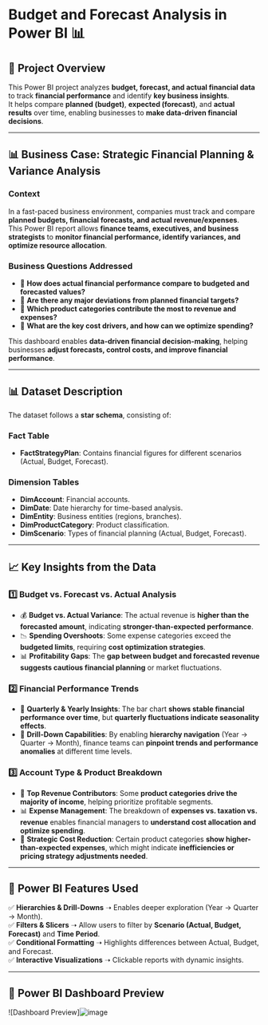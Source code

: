 # Budget and Forecast Analysis in Power BI 📊

## 📌 Project Overview
This Power BI project analyzes **budget, forecast, and actual financial data** to track **financial performance** and identify **key business insights**.  
It helps compare **planned (budget)**, **expected (forecast)**, and **actual results** over time, enabling businesses to **make data-driven financial decisions**.

---

## 📊 Business Case: Strategic Financial Planning & Variance Analysis
### **Context**
In a fast-paced business environment, companies must track and compare **planned budgets, financial forecasts, and actual revenue/expenses**.  
This Power BI report allows **finance teams, executives, and business strategists** to **monitor financial performance, identify variances, and optimize resource allocation**.

### **Business Questions Addressed**
- 🔹 **How does actual financial performance compare to budgeted and forecasted values?**  
- 🔹 **Are there any major deviations from planned financial targets?**  
- 🔹 **Which product categories contribute the most to revenue and expenses?**  
- 🔹 **What are the key cost drivers, and how can we optimize spending?**  

This dashboard enables **data-driven financial decision-making**, helping businesses **adjust forecasts, control costs, and improve financial performance**.

---

## 📊 Dataset Description
The dataset follows a **star schema**, consisting of:

### **Fact Table**
- **FactStrategyPlan**: Contains financial figures for different scenarios (Actual, Budget, Forecast).

### **Dimension Tables**
- **DimAccount**: Financial accounts.
- **DimDate**: Date hierarchy for time-based analysis.
- **DimEntity**: Business entities (regions, branches).
- **DimProductCategory**: Product classification.
- **DimScenario**: Types of financial planning (Actual, Budget, Forecast).

---

## 📈 Key Insights from the Data

### **1️⃣ Budget vs. Forecast vs. Actual Analysis**
- 💰 **Budget vs. Actual Variance**: The actual revenue is **higher than the forecasted amount**, indicating **stronger-than-expected performance**.
- 📉 **Spending Overshoots**: Some expense categories exceed the **budgeted limits**, requiring **cost optimization strategies**.
- 📊 **Profitability Gaps**: The **gap between budget and forecasted revenue suggests cautious financial planning** or market fluctuations.

### **2️⃣ Financial Performance Trends**
- 📅 **Quarterly & Yearly Insights**: The bar chart **shows stable financial performance over time**, but **quarterly fluctuations indicate seasonality effects**.
- 🔄 **Drill-Down Capabilities**: By enabling **hierarchy navigation** (Year → Quarter → Month), finance teams can **pinpoint trends and performance anomalies** at different time levels.

### **3️⃣ Account Type & Product Breakdown**
- 🛒 **Top Revenue Contributors**: Some **product categories drive the majority of income**, helping prioritize profitable segments.
- 📊 **Expense Management**: The breakdown of **expenses vs. taxation vs. revenue** enables financial managers to **understand cost allocation and optimize spending**.
- 📍 **Strategic Cost Reduction**: Certain product categories **show higher-than-expected expenses**, which might indicate **inefficiencies or pricing strategy adjustments needed**.

---

## 🔧 Power BI Features Used
✅ **Hierarchies & Drill-Downs** ➝ Enables deeper exploration (Year → Quarter → Month).  
✅ **Filters & Slicers** ➝ Allow users to filter by **Scenario (Actual, Budget, Forecast)** and **Time Period**.  
✅ **Conditional Formatting** ➝ Highlights differences between Actual, Budget, and Forecast.  
✅ **Interactive Visualizations** ➝ Clickable reports with dynamic insights.  

---

## 📸 Power BI Dashboard Preview

![Dashboard Preview]![image](https://github.com/user-attachments/assets/5fe45e2a-0879-46a5-9f51-a0ea284b4e53)



